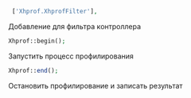```php
 ['Xhprof.XhprofFilter'],
```
Добавление для фильтра контроллера

```php
Xhprof::begin();
```
Запустить процесс профилирования

```php
Xhprof::end();
```
Остановить профилирование и записать результат